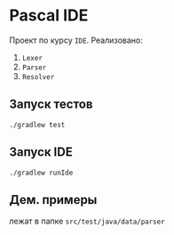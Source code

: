 # Pascal IDE

Проект по курсу `IDE`.
Реализовано:
1) `Lexer`
2) `Parser`
3) `Resolver`

## Запуск тестов

```
./gradlew test
```


## Запуск IDE

```
./gradlew runIde
```

## Дем. примеры

лежат в папке `src/test/java/data/parser`


